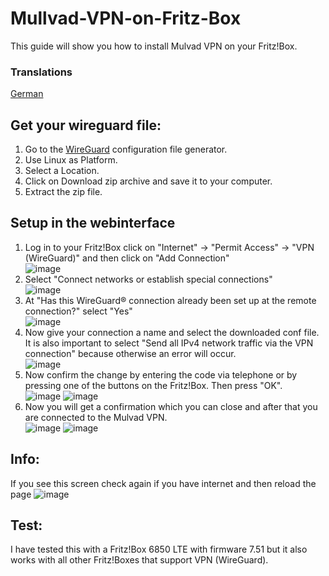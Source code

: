 # Mullvad-VPN-on-Fritz-Box
This guide will show you how to install Mulvad VPN on your Fritz!Box.

### Translations
[German](https://github.com/DedBash/Mullvad-VPN-on-Fritz-Box/blob/main/german.md)

## Get your wireguard file:
1. Go to the [WireGuard](https://mullvad.net/de/account/#/wireguard-config) configuration file generator.<br>
2. Use Linux as Platform.<br>
3. Select a Location.<br>
4. Click on Download zip archive and save it to your computer.<br>
5. Extract the zip file.<br>

## Setup in the webinterface
1. Log in to your Fritz!Box click on "Internet" -> "Permit Access"  -> "VPN (WireGuard)" and then click on "Add Connection"<br>
![image](https://user-images.githubusercontent.com/79027536/236583105-372c30d5-8532-465a-b5fd-807389c96758.png)
2. Select "Connect networks or establish special connections"<br>
![image](https://user-images.githubusercontent.com/79027536/236583174-90aba2f1-1a8b-4f96-91c1-d4b5af232faa.png)
3. At "Has this WireGuard® connection already been set up at the remote connection?" select "Yes"<br>
![image](https://user-images.githubusercontent.com/79027536/236583267-418e98f6-b6ba-4b5e-947b-8bedb58ae444.png)
4. Now give your connection a name and select the downloaded conf file. It is also important to select "Send all IPv4 network traffic via the VPN connection" because otherwise an error will occur.<br>
![image](https://user-images.githubusercontent.com/79027536/236583410-e775b379-a560-4c03-b3ba-dae891c4e100.png)
5. Now confirm the change by entering the code via telephone or by pressing one of the buttons on the Fritz!Box. Then press "OK". <br>
![image](https://user-images.githubusercontent.com/79027536/236583577-aa86b100-0856-4471-bb6f-c422b26407a1.png)
![image](https://user-images.githubusercontent.com/79027536/236583586-13447829-4b2b-45d5-bf21-9656310f21ea.png)
6. Now you will get a confirmation which you can close and after that you are connected to the Mulvad VPN.<br>
![image](https://user-images.githubusercontent.com/79027536/236583650-92fb0fdf-c0d1-4c7c-8755-a8104383fd09.png)
![image](https://user-images.githubusercontent.com/79027536/236583763-4d1687e1-21b9-433a-8a64-3311d2bad684.png)

## Info:
If you see this screen check again if you have internet and then reload the page
![image](https://user-images.githubusercontent.com/79027536/236584344-a9027a75-f8de-4d4a-994e-9fd7f44419f7.png)

## Test:
I have tested this with a Fritz!Box 6850 LTE with firmware 7.51 but it also works with all other Fritz!Boxes that support VPN (WireGuard).




